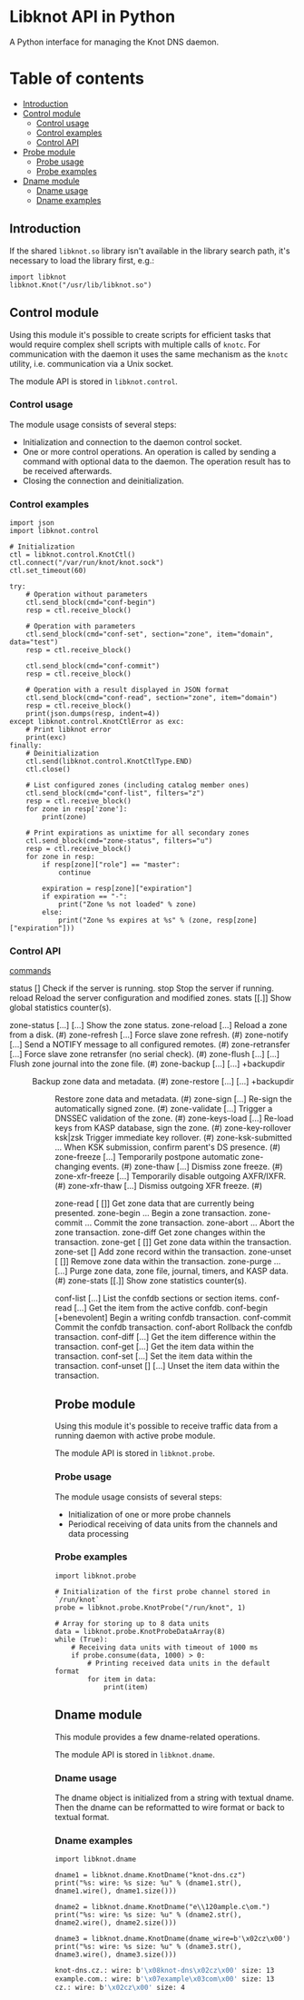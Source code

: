 # Libknot API in Python

A Python interface for managing the Knot DNS daemon.

# Table of contents

* [Introduction](#introduction)
* [Control module](#control-module)
  + [Control usage](#control-usage)
  + [Control examples](#control-examples)
  + [Control API](#control-api)
* [Probe module](#probe-module)
  + [Probe usage](#probe-usage)
  + [Probe examples](#probe-examples)
* [Dname module](#dname-module)
  + [Dname usage](#dname-usage)
  + [Dname examples](#dname-examples)

## Introduction<a id="introduction"></a>

If the shared `libknot.so` library isn't available in the library search path, it's
necessary to load the library first, e.g.:

```python3
import libknot
libknot.Knot("/usr/lib/libknot.so")
```

## Control module<a id="control-module"></a>

Using this module it's possible to create scripts for efficient tasks that
would require complex shell scripts with multiple calls of `knotc`. For
communication with the daemon it uses the same mechanism as the `knotc` utility,
i.e. communication via a Unix socket.

The module API is stored in `libknot.control`.

### Control usage<a id="control-usage"></a>

The module usage consists of several steps:

* Initialization and connection to the daemon control socket.
* One or more control operations. An operation is called by sending a command
  with optional data to the daemon. The operation result has to be received
  afterwards.
* Closing the connection and deinitialization.

### Control examples<a id="control-examples"></a>

```python3
import json
import libknot.control

# Initialization
ctl = libknot.control.KnotCtl()
ctl.connect("/var/run/knot/knot.sock")
ctl.set_timeout(60)

try:
    # Operation without parameters
    ctl.send_block(cmd="conf-begin")
    resp = ctl.receive_block()

    # Operation with parameters
    ctl.send_block(cmd="conf-set", section="zone", item="domain", data="test")
    resp = ctl.receive_block()

    ctl.send_block(cmd="conf-commit")
    resp = ctl.receive_block()

    # Operation with a result displayed in JSON format
    ctl.send_block(cmd="conf-read", section="zone", item="domain")
    resp = ctl.receive_block()
    print(json.dumps(resp, indent=4))
except libknot.control.KnotCtlError as exc:
    # Print libknot error
    print(exc)
finally:
    # Deinitialization
    ctl.send(libknot.control.KnotCtlType.END)
    ctl.close()
```

```python3
    # List configured zones (including catalog member ones)
    ctl.send_block(cmd="conf-list", filters="z")
    resp = ctl.receive_block()
    for zone in resp['zone']:
        print(zone)
```

```python3
    # Print expirations as unixtime for all secondary zones
    ctl.send_block(cmd="zone-status", filters="u")
    resp = ctl.receive_block()
    for zone in resp:
        if resp[zone]["role"] == "master":
            continue

        expiration = resp[zone]["expiration"]
        if expiration == "-":
            print("Zone %s not loaded" % zone)
        else:
            print("Zone %s expires at %s" % (zone, resp[zone]["expiration"]))
```

### Control API<a id="control-api"></a>

[commands](https://www.knot-dns.cz/docs/latest/html/man_knotc.html#actions)

 status             [<detail>]                             Check if the server is running.
 stop                                                      Stop the server if running.
 reload                                                    Reload the server configuration and modified zones.
 stats              [<module>[.<counter>]]                 Show global statistics counter(s).

 zone-status        [<zone>...] [<filter>...]              Show the zone status.
 zone-reload        [<zone>...]                            Reload a zone from a disk. (#)
 zone-refresh       [<zone>...]                            Force slave zone refresh. (#)
 zone-notify        [<zone>...]                            Send a NOTIFY message to all configured remotes. (#)
 zone-retransfer    [<zone>...]                            Force slave zone retransfer (no serial check). (#)
 zone-flush         [<zone>...] [<filter>...]              Flush zone journal into the zone file. (#)
 zone-backup        [<zone>...] [<filter>...] +backupdir <dir> Backup zone data and metadata. (#)
 zone-restore       [<zone>...] [<filter>...] +backupdir <dir> Restore zone data and metadata. (#)
 zone-sign          [<zone>...]                            Re-sign the automatically signed zone. (#)
 zone-validate      [<zone>...]                            Trigger a DNSSEC validation of the zone. (#)
 zone-keys-load     [<zone>...]                            Re-load keys from KASP database, sign the zone. (#)
 zone-key-rollover   <zone> ksk|zsk                        Trigger immediate key rollover. (#)
 zone-ksk-submitted  <zone>...                             When KSK submission, confirm parent's DS presence. (#)
 zone-freeze        [<zone>...]                            Temporarily postpone automatic zone-changing events. (#)
 zone-thaw          [<zone>...]                            Dismiss zone freeze. (#)
 zone-xfr-freeze    [<zone>...]                            Temporarily disable outgoing AXFR/IXFR. (#)
 zone-xfr-thaw      [<zone>...]                            Dismiss outgoing XFR freeze. (#)

 zone-read          <zone> [<owner> [<type>]]              Get zone data that are currently being presented.
 zone-begin         <zone>...                              Begin a zone transaction.
 zone-commit        <zone>...                              Commit the zone transaction.
 zone-abort         <zone>...                              Abort the zone transaction.
 zone-diff          <zone>                                 Get zone changes within the transaction.
 zone-get           <zone> [<owner> [<type>]]              Get zone data within the transaction.
 zone-set           <zone>  <owner> [<ttl>] <type> <rdata> Add zone record within the transaction.
 zone-unset         <zone>  <owner> [<type> [<rdata>]]     Remove zone data within the transaction.
 zone-purge         <zone>... [<filter>...]                Purge zone data, zone file, journal, timers, and KASP data. (#)
 zone-stats         <zone> [<module>[.<counter>]]          Show zone statistics counter(s).

 conf-list          [<item>...]                            List the confdb sections or section items.
 conf-read          [<item>...]                            Get the item from the active confdb.
 conf-begin         [+benevolent]                          Begin a writing confdb transaction.
 conf-commit                                               Commit the confdb transaction.
 conf-abort                                                Rollback the confdb transaction.
 conf-diff          [<item>...]                            Get the item difference within the transaction.
 conf-get           [<item>...]                            Get the item data within the transaction.
 conf-set            <item>  [<data>...]                   Set the item data within the transaction.
 conf-unset         [<item>] [<data>...]                   Unset the item data within the transaction.

## Probe module<a id="probe module"></a>

Using this module it's possible to receive traffic data from a running daemon with
active probe module.

The module API is stored in `libknot.probe`.

### Probe usage<a id="probe-usage"></a>

The module usage consists of several steps:

* Initialization of one or more probe channels
* Periodical receiving of data units from the channels and data processing

### Probe examples<a id="probe-examples"></a>

```python3
import libknot.probe

# Initialization of the first probe channel stored in `/run/knot`
probe = libknot.probe.KnotProbe("/run/knot", 1)

# Array for storing up to 8 data units
data = libknot.probe.KnotProbeDataArray(8)
while (True):
    # Receiving data units with timeout of 1000 ms
    if probe.consume(data, 1000) > 0:
        # Printing received data units in the default format
        for item in data:
            print(item)
```

## Dname module<a id="dname-module"></a>

This module provides a few dname-related operations.

The module API is stored in `libknot.dname`.

### Dname usage<a id="dname-usage"></a>

The dname object is initialized from a string with textual dname.
Then the dname can be reformatted to wire format or back to textual format.

### Dname examples<a id="dname-examples"></a>

```python3
import libknot.dname

dname1 = libknot.dname.KnotDname("knot-dns.cz")
print("%s: wire: %s size: %u" % (dname1.str(), dname1.wire(), dname1.size()))

dname2 = libknot.dname.KnotDname("e\\120ample.c\om.")
print("%s: wire: %s size: %u" % (dname2.str(), dname2.wire(), dname2.size()))

dname3 = libknot.dname.KnotDname(dname_wire=b'\x02cz\x00')
print("%s: wire: %s size: %u" % (dname3.str(), dname3.wire(), dname3.size()))
```

```bash
knot-dns.cz.: wire: b'\x08knot-dns\x02cz\x00' size: 13
example.com.: wire: b'\x07example\x03com\x00' size: 13
cz.: wire: b'\x02cz\x00' size: 4
```

